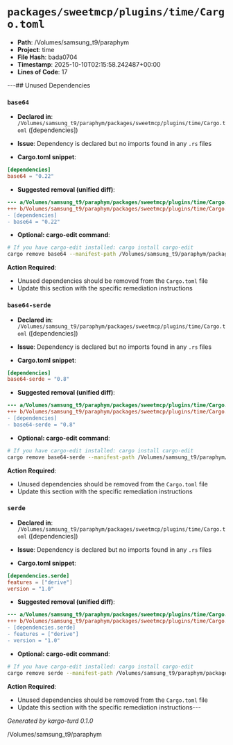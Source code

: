 # `packages/sweetmcp/plugins/time/Cargo.toml`

- **Path**: /Volumes/samsung_t9/paraphym
- **Project**: time
- **File Hash**: bada0704  
- **Timestamp**: 2025-10-10T02:15:58.242487+00:00  
- **Lines of Code**: 17

---## Unused Dependencies
### `base64`

- **Declared in**: `/Volumes/samsung_t9/paraphym/packages/sweetmcp/plugins/time/Cargo.toml` ([dependencies])
- **Issue**: Dependency is declared but no imports found in any `.rs` files

- **Cargo.toml snippet**:
```toml
[dependencies]
base64 = "0.22"
```

- **Suggested removal (unified diff)**:
```diff
--- a/Volumes/samsung_t9/paraphym/packages/sweetmcp/plugins/time/Cargo.toml
+++ b/Volumes/samsung_t9/paraphym/packages/sweetmcp/plugins/time/Cargo.toml
- [dependencies]
- base64 = "0.22"
```

- **Optional: cargo-edit command**:
```bash
# If you have cargo-edit installed: cargo install cargo-edit
cargo remove base64 --manifest-path /Volumes/samsung_t9/paraphym/packages/sweetmcp/plugins/time/Cargo.toml
```

**Action Required**:
- Unused dependencies should be removed from the `Cargo.toml` file
- Update this section with the specific remediation instructions
### `base64-serde`

- **Declared in**: `/Volumes/samsung_t9/paraphym/packages/sweetmcp/plugins/time/Cargo.toml` ([dependencies])
- **Issue**: Dependency is declared but no imports found in any `.rs` files

- **Cargo.toml snippet**:
```toml
[dependencies]
base64-serde = "0.8"
```

- **Suggested removal (unified diff)**:
```diff
--- a/Volumes/samsung_t9/paraphym/packages/sweetmcp/plugins/time/Cargo.toml
+++ b/Volumes/samsung_t9/paraphym/packages/sweetmcp/plugins/time/Cargo.toml
- [dependencies]
- base64-serde = "0.8"
```

- **Optional: cargo-edit command**:
```bash
# If you have cargo-edit installed: cargo install cargo-edit
cargo remove base64-serde --manifest-path /Volumes/samsung_t9/paraphym/packages/sweetmcp/plugins/time/Cargo.toml
```

**Action Required**:
- Unused dependencies should be removed from the `Cargo.toml` file
- Update this section with the specific remediation instructions
### `serde`

- **Declared in**: `/Volumes/samsung_t9/paraphym/packages/sweetmcp/plugins/time/Cargo.toml` ([dependencies])
- **Issue**: Dependency is declared but no imports found in any `.rs` files

- **Cargo.toml snippet**:
```toml
[dependencies.serde]
features = ["derive"]
version = "1.0"
```

- **Suggested removal (unified diff)**:
```diff
--- a/Volumes/samsung_t9/paraphym/packages/sweetmcp/plugins/time/Cargo.toml
+++ b/Volumes/samsung_t9/paraphym/packages/sweetmcp/plugins/time/Cargo.toml
- [dependencies.serde]
- features = ["derive"]
- version = "1.0"
```

- **Optional: cargo-edit command**:
```bash
# If you have cargo-edit installed: cargo install cargo-edit
cargo remove serde --manifest-path /Volumes/samsung_t9/paraphym/packages/sweetmcp/plugins/time/Cargo.toml
```

**Action Required**:
- Unused dependencies should be removed from the `Cargo.toml` file
- Update this section with the specific remediation instructions---

*Generated by kargo-turd 0.1.0*

/Volumes/samsung_t9/paraphym